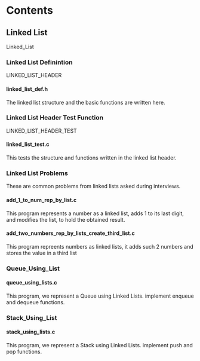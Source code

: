 # Contents


## Linked List
Linked_List

### Linked List Definintion
LINKED_LIST_HEADER

#### linked_list_def.h
The linked list structure and the basic functions are written here.

### Linked List Header Test Function
LINKED_LIST_HEADER_TEST

#### linked_list_test.c
This tests the structure and functions written in the linked list header.

### Linked List Problems
These are common problems from linked lists asked during interviews.

#### add_1_to_num_rep_by_list.c
This program represents a number as a linked list, adds 1 to its last digit, and modifies the list, to hold the obtained result.

#### add_two_numbers_rep_by_lists_create_third_list.c
This program repreents numbers as linked lists, it adds such 2 numbers and stores the value in a third list

### Queue_Using_List

#### queue_using_lists.c
This program, we represent a Queue using Linked Lists. implement enqueue and dequeue functions.

### Stack_Using_List

#### stack_using_lists.c
This program, we represent a Stack using Linked Lists. implement push and pop functions.

